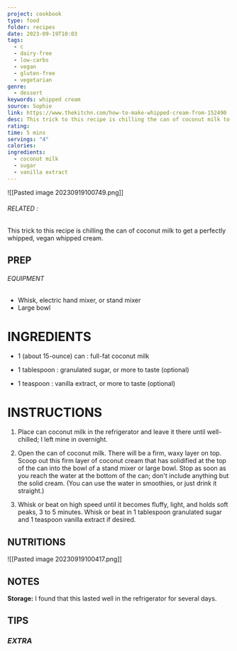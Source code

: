 ```yaml
---
project: cookbook
type: food
folder: recipes
date: 2023-09-19T10:03
tags:
  - c
  - dairy-free
  - low-carbs
  - vegan
  - gluten-free
  - vegetarian
genre:
  - dessert
keywords: whipped cream
source: Sophie
link: https://www.thekitchn.com/how-to-make-whipped-cream-from-152490
desc: This trick to this recipe is chilling the can of coconut milk to get a perfectly whipped, vegan whipped cream.
rating: 
time: 5 mins
servings: "4"
calories: 
ingredients:
  - coconut milk
  - sugar
  - vanilla extract
---
```


![[Pasted image 20230919100749.png]]
###### *RELATED* : 

This trick to this recipe is chilling the can of coconut milk to get a perfectly whipped, vegan whipped cream.

## PREP

###### EQUIPMENT
- Whisk, electric hand mixer, or stand mixer
- Large bowl

# INGREDIENTS

- 1 (about 15-ounce) can : full-fat coconut milk
    
- 1 tablespoon : granulated sugar, or more to taste (optional)
    
- 1 teaspoon : vanilla extract, or more to taste (optional)

# INSTRUCTIONS

1. Place can coconut milk in the refrigerator and leave it there until well-chilled; I left mine in overnight.
    
2. Open the can of coconut milk. There will be a firm, waxy layer on top. Scoop out this firm layer of coconut cream that has solidified at the top of the can into the bowl of a stand mixer or large bowl. Stop as soon as you reach the water at the bottom of the can; don't include anything but the solid cream. (You can use the water in smoothies, or just drink it straight.)
    
3. Whisk or beat on high speed until it becomes fluffy, light, and holds soft peaks, 3 to 5 minutes. Whisk or beat in 1 tablespoon granulated sugar and 1 teaspoon vanilla extract if desired.


## NUTRITIONS

![[Pasted image 20230919100417.png]]

## NOTES

**Storage:** I found that this lasted well in the refrigerator for several days.

## TIPS



### *EXTRA*



